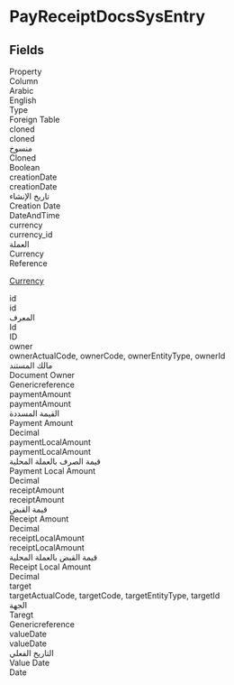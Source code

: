 # PayReceiptDocsSysEntry

<ContentFilter/>

<div class='searchable'>

## Fields

<div class="nama-table">
<div class="row header-row">
<div class="cell">Property</div>
<div class="cell">Column</div>
<div class="cell">Arabic</div>
<div class="cell">English</div>
<div class="cell">Type</div>
<div class="cell">Foreign Table</div>
</div><div class="row searchable" id="cloned">
<div class="cell" data-label="Property">cloned</div>
<div class="cell" data-label="Column">cloned</div>
<div class="cell" data-label="Arabic">منسوخ</div>
<div class="cell" data-label="English">Cloned</div>
<div class="cell" data-label="Type">Boolean</div>

</div>

<div class="row searchable" id="creationDate">
<div class="cell" data-label="Property">creationDate</div>
<div class="cell" data-label="Column">creationDate</div>
<div class="cell" data-label="Arabic">تاريخ الإنشاء</div>
<div class="cell" data-label="English">Creation Date</div>
<div class="cell" data-label="Type">DateAndTime</div>

</div>

<div class="row searchable" id="currency">
<div class="cell" data-label="Property">currency</div>
<div class="cell" data-label="Column">currency_id</div>
<div class="cell" data-label="Arabic">العملة</div>
<div class="cell" data-label="English">Currency</div>
<div class="cell" data-label="Type">Reference</div>
<div class="cell" data-label="Foreign Table">

 [Currency](/modules/basic/Currency.md) 
</div>
</div>

<div class="row searchable" id="id">
<div class="cell" data-label="Property">id</div>
<div class="cell" data-label="Column">id</div>
<div class="cell" data-label="Arabic">المعرف</div>
<div class="cell" data-label="English">Id</div>
<div class="cell" data-label="Type">ID</div>

</div>

<div class="row searchable" id="owner">
<div class="cell" data-label="Property">owner</div>
<div class="cell gen-ref-column" data-label="Column">ownerActualCode,  ownerCode,  ownerEntityType,  ownerId</div>
<div class="cell" data-label="Arabic"> مالك المستند</div>
<div class="cell" data-label="English"> Document Owner</div>
<div class="cell" data-label="Type">Genericreference</div>

</div>

<div class="row searchable" id="paymentAmount">
<div class="cell" data-label="Property">paymentAmount</div>
<div class="cell" data-label="Column">paymentAmount</div>
<div class="cell" data-label="Arabic">القيمة المسددة</div>
<div class="cell" data-label="English">Payment Amount</div>
<div class="cell" data-label="Type">Decimal</div>

</div>

<div class="row searchable" id="paymentLocalAmount">
<div class="cell" data-label="Property">paymentLocalAmount</div>
<div class="cell" data-label="Column">paymentLocalAmount</div>
<div class="cell" data-label="Arabic">قيمة الصرف بالعملة المحلية</div>
<div class="cell" data-label="English">Payment Local Amount</div>
<div class="cell" data-label="Type">Decimal</div>

</div>

<div class="row searchable" id="receiptAmount">
<div class="cell" data-label="Property">receiptAmount</div>
<div class="cell" data-label="Column">receiptAmount</div>
<div class="cell" data-label="Arabic">قيمة القبض</div>
<div class="cell" data-label="English">Receipt Amount</div>
<div class="cell" data-label="Type">Decimal</div>

</div>

<div class="row searchable" id="receiptLocalAmount">
<div class="cell" data-label="Property">receiptLocalAmount</div>
<div class="cell" data-label="Column">receiptLocalAmount</div>
<div class="cell" data-label="Arabic">قيمة القبض بالعملة المحلية</div>
<div class="cell" data-label="English">Receipt Local Amount</div>
<div class="cell" data-label="Type">Decimal</div>

</div>

<div class="row searchable" id="target">
<div class="cell" data-label="Property">target</div>
<div class="cell gen-ref-column" data-label="Column">targetActualCode,  targetCode,  targetEntityType,  targetId</div>
<div class="cell" data-label="Arabic">الجهة</div>
<div class="cell" data-label="English">Taregt</div>
<div class="cell" data-label="Type">Genericreference</div>

</div>

<div class="row searchable" id="valueDate">
<div class="cell" data-label="Property">valueDate</div>
<div class="cell" data-label="Column">valueDate</div>
<div class="cell" data-label="Arabic">التاريخ الفعلي</div>
<div class="cell" data-label="English">Value Date</div>
<div class="cell" data-label="Type">Date</div>

</div>


</div>
</div>

